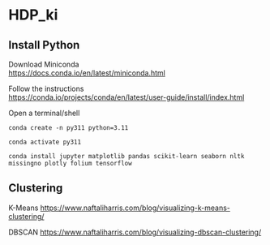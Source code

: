 # HDP_ki

## Install Python

Download  Miniconda  
<https://docs.conda.io/en/latest/miniconda.html>

Follow the instructions  
<https://conda.io/projects/conda/en/latest/user-guide/install/index.html>

Open a terminal/shell

`conda create -n py311 python=3.11`

`conda activate py311`

`conda install jupyter matplotlib pandas scikit-learn seaborn nltk missingno plotly folium tensorflow`

## Clustering

K-Means <https://www.naftaliharris.com/blog/visualizing-k-means-clustering/>

DBSCAN <https://www.naftaliharris.com/blog/visualizing-dbscan-clustering/>
